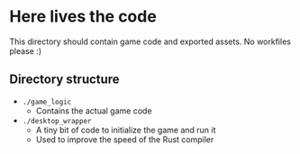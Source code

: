 # Here lives the code

This directory should contain game code and exported assets. No workfiles please :)


## Directory structure

- `./game_logic`
  - Contains the actual game code
- `./desktop_wrapper`
  - A tiny bit of code to initialize the game and run it
  - Used to improve the speed of the Rust compiler


